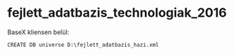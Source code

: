 # fejlett_adatbazis_technologiak_2016

BaseX kliensen belül:

```CREATE DB universe D:\fejlett_adatbazis_hazi.xml```

